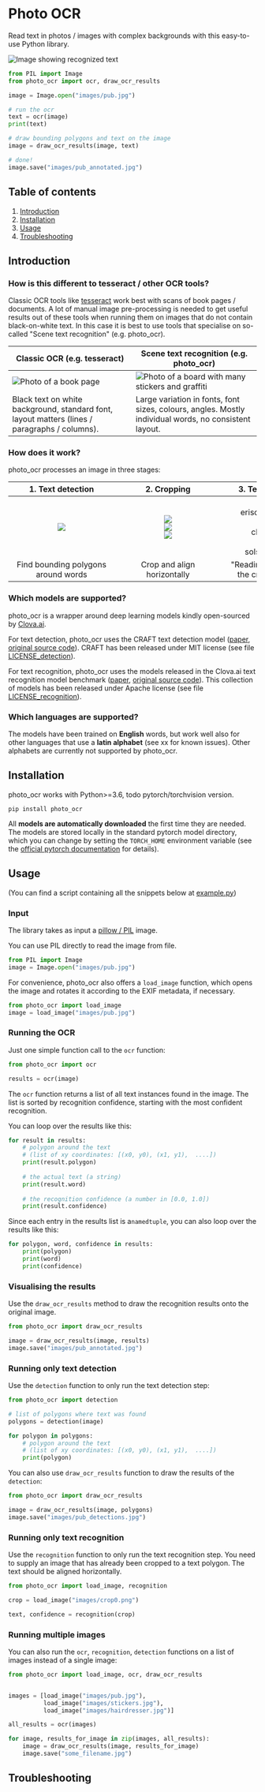 # Photo OCR

Read text in photos / images with complex backgrounds with this easy-to-use Python library.

![Image showing recognized text](images/pub.jpg "Image showing recognized text")

```python
from PIL import Image
from photo_ocr import ocr, draw_ocr_results

image = Image.open("images/pub.jpg")

# run the ocr
text = ocr(image)
print(text)

# draw bounding polygons and text on the image
image = draw_ocr_results(image, text)

# done!
image.save("images/pub_annotated.jpg")
```

## Table of contents

1. [Introduction](#section-introduction)
2. [Installation](#section-installation)
3. [Usage](#section-usage)
4. [Troubleshooting](#section-troubleshooting)

## <a id="section-introduction">Introduction</a>


### How is this different to tesseract / other OCR tools?

Classic OCR tools like [tesseract](https://github.com/tesseract-ocr/tesseract) work best with scans of book pages / documents. A lot of
manual image pre-processing is needed to get useful results out of these tools
when running them on images that do not contain black-on-white text. In
this case it is best to use tools that specialise on so-called "Scene
text recognition" (e.g. photo_ocr).


|Classic OCR (e.g. tesseract)| Scene text recognition (e.g. photo_ocr) |
--- | --- |
|![Photo of a book page](images/book.jpg "Photo of a book page")|![Photo of a board with many stickers and graffiti](images/stickers.jpg "Photo of a board with many stickers and graffiti")|
|Black text on white background, standard font, layout matters (lines / paragraphs / columns). | Large variation in fonts, font sizes, colours, angles. Mostly individual words, no consistent layout.|


### How does it work?

photo_ocr processes an image in three stages:

| <div style="width:200px">1. Text detection </div> | <div style="width:200px">2. Cropping</div> | <div style="width:200px">3. Text recognition </div>| 
:---: | :---: | :---: |
![](images/hairdresser.jpg) | ![](images/crop0.png) <br/>![](images/crop1.png)  <br/>![](images/crop2.png)| <br/> erisox (0.08, fail!), <br/> <br/>cheri (0.97),<br/><br/>solstudio (0.94) |
Find bounding polygons around words | Crop and align horizontally | "Reading" the text from the cropped images |

### Which models are supported?

photo_ocr is a wrapper around deep learning models kindly open-sourced by [Clova.ai](https://clova.ai).

For text detection, photo_ocr uses the CRAFT text detection model ([paper](https://arxiv.org/pdf/1904.01941.pdf), [original source code](https://github.com/clovaai/CRAFT-pytorch)). CRAFT 
has been released under MIT license (see file [LICENSE_detection](LICENSE_detection)). 

For text recognition, photo_ocr uses the models released in the Clova.ai text recognition
model benchmark ([paper](https://arxiv.org/pdf/1904.01906.pdf), [original source code](https://github.com/clovaai/deep-text-recognition-benchmark)).
This collection of models has been released under Apache license (see file
[LICENSE_recognition](LICENSE_recognition)). 


### Which languages are supported?

The models have been trained on __English__ words, but
work well also for other languages that use a __latin alphabet__ (see xx for known issues). 
Other alphabets are currently not supported by photo_ocr.


## <a id="section-installation">Installation</a>

photo_ocr works with Python>=3.6, todo pytorch/torchvision version.

```
pip install photo_ocr
```

All __models are automatically downloaded__ the first time they are needed. The
models are stored locally in the standard pytorch model directory, which
you can change by setting the `TORCH_HOME` environment variable (see the [official pytorch documentation](https://pytorch.org/docs/stable/hub.html) for details).

## <a id="section-usage">Usage</a>

(You can find a script containing all the snippets below at [example.py](example.py))

### Input

The library takes as input a [pillow / PIL](https://pillow.readthedocs.io/en/stable/) image.

You can use PIL directly to read the image from file.

```python
from PIL import Image
image = Image.open("images/pub.jpg")
```
For convenience, photo_ocr also offers a `load_image` function, which
opens the image and rotates it according to the EXIF metadata, if necessary.

```python
from photo_ocr import load_image
image = load_image("images/pub.jpg")
```
### Running the OCR

Just one simple function call to the `ocr` function:

```python
from photo_ocr import ocr

results = ocr(image)
```

The `ocr` function returns a list of all text instances found
in the image. The list is sorted by recognition confidence, 
starting with the most confident recognition. 

You can loop over the results like this:

```python
for result in results:
    # polygon around the text
    # (list of xy coordinates: [(x0, y0), (x1, y1),  ....])
    print(result.polygon)
    
    # the actual text (a string)
    print(result.word)
    
    # the recognition confidence (a number in [0.0, 1.0])
    print(result.confidence)
```

Since each entry in the results list is a`namedtuple`, you can
also loop over the results like this: 

```python
for polygon, word, confidence in results:
    print(polygon)
    print(word)
    print(confidence)
```

### Visualising the results

Use the `draw_ocr_results` method to draw the
recognition results onto the original image. 

```python
from photo_ocr import draw_ocr_results

image = draw_ocr_results(image, results)
image.save("images/pub_annotated.jpg")
```

### Running only text detection

Use the `detection` function to only run the text detection step:

```python
from photo_ocr import detection

# list of polygons where text was found
polygons = detection(image)

for polygon in polygons:
    # polygon around the text
    # (list of xy coordinates: [(x0, y0), (x1, y1),  ....])
    print(polygon)
```

You can also use `draw_ocr_results` function to draw the
results of the `detection`:

```python
from photo_ocr import draw_ocr_results

image = draw_ocr_results(image, polygons)
image.save("images/pub_detections.jpg")
```

### Running only text recognition

Use the `recognition` function to only run the text recognition step.
You need to supply an image that has already been cropped to a
text polygon. The text should be aligned horizontally. 

```python
from photo_ocr import load_image, recognition

crop = load_image("images/crop0.png")

text, confidence = recognition(crop)
```

### Running multiple images

You can also run the `ocr`, `recognition`, `detection` functions on
a list of images instead of a single image:


```python
from photo_ocr import load_image, ocr, draw_ocr_results


images = [load_image("images/pub.jpg"), 
          load_image("images/stickers.jpg"),
          load_image("images/hairdresser.jpg")]

all_results = ocr(images)

for image, results_for_image in zip(images, all_results):
    image = draw_ocr_results(image, results_for_image)
    image.save("some_filename.jpg")
```

## <a id="section-troubleshooting">Troubleshooting</a>
 
